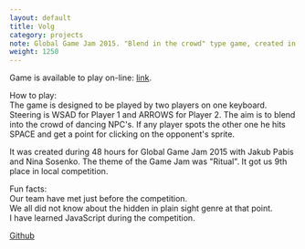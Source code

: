 ```yaml
---
layout: default
title: Volg
category: projects
note: Global Game Jam 2015. "Blend in the crowd" type game, created in 48 hours.
weight: 1250
---
```

Game is available to play on-line: [link](/volg/volgD.html).

How to play:  
The game is designed to be played by two players on one keyboard. Steering is WSAD for Player 1 and ARROWS for Player 2. The aim is to blend into the crowd of dancing NPC's. If any player spots the other one he hits SPACE and get a point for clicking on the opponent's sprite.



It was created during 48 hours for Global Game Jam 2015 with Jakub Pabis and Nina Sosenko. The theme of the Game Jam was "Ritual". It got us 9th place in local competition.

Fun facts:  
Our team have met just before the competition.  
We all did not know about the hidden in plain sight genre at that point.  
I have learned JavaScript during the competition.  

[Github](https://github.com/witold-gawlowski/slavic2016)

